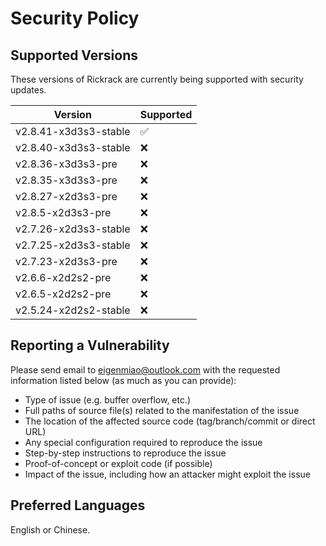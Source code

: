 # Security Policy
## Supported Versions
These versions of Rickrack are currently being supported with security updates.

| Version               | Supported          |
| --------------------- | ------------------ |
| v2.8.41-x3d3s3-stable | :white_check_mark: |
| v2.8.40-x3d3s3-stable | :x:                |
| v2.8.36-x3d3s3-pre    | :x:                |
| v2.8.35-x3d3s3-pre    | :x:                |
| v2.8.27-x2d3s3-pre    | :x:                |
| v2.8.5-x2d3s3-pre     | :x:                |
| v2.7.26-x2d3s3-stable | :x:                |
| v2.7.25-x2d3s3-stable | :x:                |
| v2.7.23-x2d3s3-pre    | :x:                |
| v2.6.6-x2d2s2-pre     | :x:                |
| v2.6.5-x2d2s2-pre     | :x:                |
| v2.5.24-x2d2s2-stable | :x:                |

## Reporting a Vulnerability
Please send email to eigenmiao@outlook.com with the requested information listed below (as much as you can provide):

* Type of issue (e.g. buffer overflow, etc.)
* Full paths of source file(s) related to the manifestation of the issue
* The location of the affected source code (tag/branch/commit or direct URL)
* Any special configuration required to reproduce the issue
* Step-by-step instructions to reproduce the issue
* Proof-of-concept or exploit code (if possible)
* Impact of the issue, including how an attacker might exploit the issue

## Preferred Languages
English or Chinese.
